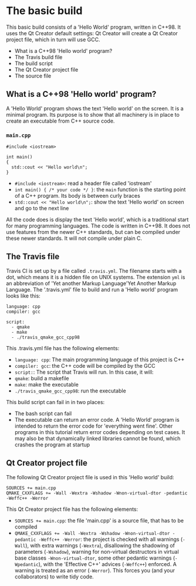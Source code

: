 # The basic build

This basic build consists of a 'Hello World' program, written in C++98. 
It uses the Qt Creator default settings: Qt Creator will create a Qt Creator project file, which in turn will use GCC.

 * What is a C++98 'Hello world' program?
 * The Travis build file
 * The build script
 * The Qt Creator project file
 * The source file

## What is a C++98 'Hello world' program?

A 'Hello World' program shows the text 'Hello world' on the screen. 
It is a minimal program. 
Its purpose is to show that all machinery is in place to create an executable from C++ source code. 

### `main.cpp`

```
#include <iostream>

int main() 
{
  std::cout << "Hello world\n";
}
```

 * `#include <iostream>`: read a header file called 'iostream'
 * `int main() { /* your code */ }`: the `main` function is the starting point of a C++ program. Its body is between curly braces
 * `std::cout << "Hello world\n";`: show the text 'Hello world' on screen and go to the next line

All the code does is display the text 'Hello world',
which is a traditional start for many programming languages. 
The code is written in C++98. 
It does not use features from the newer C++ standards, 
but can be compiled under these newer standards. It will not compile under plain C.

## The Travis file

Travis CI is set up by a file called `.travis.yml`. 
The filename starts with a dot, which means it is a hidden file on UNIX systems. 
The extension `yml` is an abbreviation of 'Yet another Markup Language'Yet Another Markup Language.
The '.travis.yml' file to build and run a 'Hello world' program looks like this:

```
language: cpp
compiler: gcc

script: 
  - qmake
  - make
  - ./travis_qmake_gcc_cpp98
```

This .travis.yml file has the following elements:

 * `language: cpp`: The main programming language of this project is C++
 * `compiler: gcc`: the C++ code will be compiled by the GCC
 * `script:`: The script that Travis will run. In this case, it will:
  * `qmake`: build a makefile
  * `make`: make the executable
  * `./travis_qmake_gcc_cpp98`: run the executable

This build script can fail in in two places:

 * The bash script can fail
 * The executable can return an error code. A 'Hello World' program is intended to return 
   the error code for 'everything went fine'. Other programs in this tutorial return error codes depending on test cases. 
   It may also be that dynamically linked libraries cannot be found, which crashes the program at startup

## Qt Creator project file

The following Qt Creator project file is used in this 'Hello world' build:

```
SOURCES += main.cpp
QMAKE_CXXFLAGS += -Wall -Wextra -Wshadow -Wnon-virtual-dtor -pedantic -Weffc++ -Werror
```

This Qt Creator project file has the following elements:

 * `SOURCES += main.cpp`: the file 'main.cpp' is a source file, that has to be compiled
 * `QMAKE_CXXFLAGS += -Wall -Wextra -Wshadow -Wnon-virtual-dtor -pedantic -Weffc++ -Werror`: the 
    project is checked with all warnings (`-Wall`), with extra warnings (`-Wextra`), disallowing the
    shadowing of parameters (`-Wshadow`), warning for non-virtual destructors in virtual base classes
    `-Wnon-virtual-dtor`, some other pedantic warnings (`-Wpedantic`), with the 'Effective C++' 
    advices (`-Weffc++`) enforced. A warning is treated as an error (`-Werror`). 
    This forces you (and your collaborators) to write tidy code.




